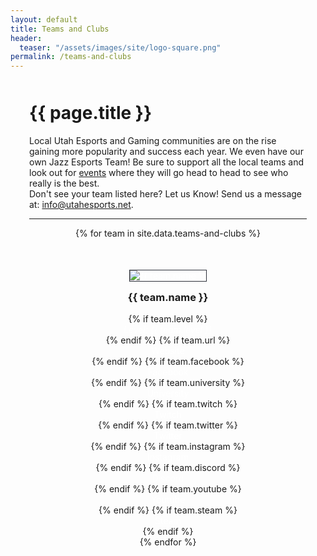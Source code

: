```yaml
---
layout: default
title: Teams and Clubs
header:
  teaser: "/assets/images/site/logo-square.png"
permalink: /teams-and-clubs
---
```


<div style="max-width: 1200px;margin: 50px auto;padding: 0 30px;">
  <div class="heading" style="margin: 50px 0 0">
    <h1>
      {{ page.title }}
    </h1>
  </div>
  <p>Local Utah Esports and Gaming communities are on the rise gaining more popularity and success each year. We even have our own Jazz Esports Team! Be sure to support all the local teams and look out for <a href="/events">events</a> where they will go head to head to see who really is the best.<br/>Don't see your team listed here? Let us Know! Send us a message at: <a href="mailto:info@utahesports.net">info@utahesports.net</a>.</p>
  <hr/>
  <div class="row" style="text-align: center">
    {% for team in site.data.teams-and-clubs %}
      <div class="col-xs-6 col-sm-4" style="margin-top: 50px;">
        <a href="{{ team.url }}">
          <img src="/assets/images/teams/{{ team.image }}.png?" alt="{{ team.name }}"/>
        </a>
        <h3 style="margin-top: 15px;">{{ team.name }}</h3>
        {% if team.level %}
          <div><a href="{{ team.level }}" target="_blank"><i>Level: {{ team.level }}</i></a></div>
        {% endif %}
        {% if team.url %}
          <div><a href="{{ team.url }}" target="_blank">Website</a></div>
        {% endif %}
        {% if team.facebook %}
          <div><a href="{{ team.facebook }}" target="_blank">Facebook</a></div>
        {% endif %}
        {% if team.university %}
          <div><a href="{{ team.university }}" target="_blank">University</a></div>
        {% endif %}
        {% if team.twitch %}
          <div><a href="{{ team.twitch }}" target="_blank">Twitch</a></div>
        {% endif %}
        {% if team.twitter %}
          <div><a href="{{ team.twitter }}" target="_blank">Twitter</a></div>
        {% endif %}
        {% if team.instagram %}
          <div><a href="{{ team.instagram }}" target="_blank">Instagram</a></div>
        {% endif %}
        {% if team.discord %}
          <div><a href="{{ team.discord }}" target="_blank">Discord</a></div>
        {% endif %}
        {% if team.youtube %}
          <div><a href="{{ team.youtube }}" target="_blank">Youtube</a></div>
        {% endif %}
        {% if team.steam %}
          <div><a href="{{ team.steam }}" target="_blank">Steam</a></div>
        {% endif %}
      </div>
    {% endfor %}
  </div>
</div>

<style>
  .col-xs-6 a {
    color: #fff;
    font-size: 14px;
    text-decoration: none;
  }
  .col-xs-6 a:hover {
    color: #03A9F3;
  }
  .col-xs-6 img {
    border: 1px solid #2d313a;
  }
</style>